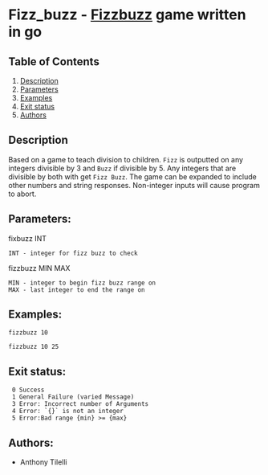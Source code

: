 # Fizz_buzz - [Fizzbuzz](https://en.wikipedia.org/wiki/Fizz_buzz) game written in go

## Table of Contents

1. [Description](#Description)
2. [Parameters](#Parameters)
3. [Examples](#Examples)
4. [Exit status](#Exit_status)
5. [Authors](#Authors)

## Description                <a name= "Description"></a>

  Based on a game to teach division to children. `Fizz` is outputted on any integers divisible by 3 and `Buzz`
  if divisible by 5. Any integers that are divisible by both with get `Fizz Buzz`. The game can be expanded to 
  include other numbers and string responses. Non-integer inputs will cause program to abort.

## Parameters:               <a name="Parameters"></a>

  fixbuzz INT

    INT - integer for fizz buzz to check

  fizzbuzz MIN MAX

    MIN - integer to begin fizz buzz range on
    MAX - last integer to end the range on

## Examples:                 <a name="Examples"></a>

`fizzbuzz 10`

`fizzbuzz 10 25`

## Exit status:              <a name="Exit_status"></a>

     0 Success
     1 General Failure (varied Message)
     3 Error: Incorrect number of Arguments
     4 Error: `{}` is not an integer
     5 Error:Bad range {min} >= {max}

## Authors:                  <a name="Authors"></a>

- Anthony Tilelli
